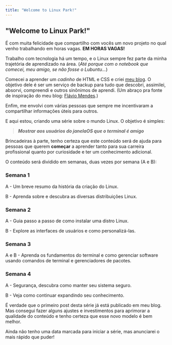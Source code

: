 ```yaml
---
title: "Welcome to Linux Park!"
---
```

## "Welcome to Linux Park!"

É com muita felicidade que compartilho com vocês um novo projeto no qual venho trabalhando em horas vagas. **EM HORAS VAGAS!**

Trabalho com tecnologia há um tempo, e o Linux sempre fez parte da minha trajetória de aprendizado na área. (*Até porque com o notebook que comecei, meu amigo, se não fosse o Lubuntu...*)

Comecei a aprender um *cadinho* de HTML e CSS e criei [meu blog](https://blog.pedromclaro.com). O objetivo dele é ser um serviço  de backup para tudo que descobri, assimilei, absorvi, compreendi e outros sinônimos de aprendi. (Um abraço pra fonte de inspiração do meu blog: [Flávio Mendes](https://blog.flaviojmendes.com).)

Enfim, me envolvi com várias pessoas que sempre me incentivaram a compartilhar informações úteis para outros.

E aqui estou, criando uma série sobre o mundo Linux. O objetivo é simples:

> ***Mostrar aos usuários do janelaOS que o terminal é amigo***

Brincadeiras à parte, tenho certeza que este conteúdo será de ajuda para pessoas que querem **começar** a aprender tanto para sua carreira profissional quanto por curiosidade e ter um conhecimento adicional. 

O conteúdo será dividido em semanas, duas vezes por semana (A e B):

### Semana 1

A - Um breve resumo da história da criação do Linux.

B -  Aprenda sobre e descubra as diversas distribuições Linux.

### Semana 2

A - Guia passo a passo de como instalar uma distro Linux.

B - Explore as interfaces de usuários e como personalizá-las.

### Semana 3

A e B - Aprenda os fundamentos do terminal e como gerenciar software usando comandos de terminal e gerenciadores de pacotes.

### Semana 4

A - Segurança, descubra como manter seu sistema seguro.

B - Veja como continuar expandindo seu conhecimento.

É verdade que o primeiro post desta série já está publicado em meu blog. Mas consegui fazer alguns ajustes e investimentos para aprimorar a qualidade do conteúdo e tenho certeza que esse novo modelo é bem melhor.

Ainda não tenho uma data marcada para iniciar a série, mas anunciarei o mais rápido que puder!